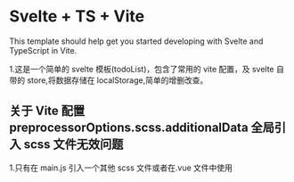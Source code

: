 # Svelte + TS + Vite

This template should help get you started developing with Svelte and TypeScript in Vite.

1.这是一个简单的 svelte 模板(todoList)，包含了常用的 vite 配置，及 svelte 自带的 store,将数据存储在 localStorage,简单的增删改查。

## 关于 Vite 配置 preprocessorOptions.scss.additionalData 全局引入 scss 文件无效问题

1.只有在 main.js 引入一个其他 scss 文件或者在.vue 文件中使用<style>，并且里面有内容，则 scss.additionalData 配置的全局 scss 文件就可以正确引入了，还建议我们在 scss.additionalData 引入的文件最好只写 scss 变量，别写 css 变量，因为 css 变量是运行时属性

## 关于 vite 清除 log 未生效问题(build.terserOptions)

1.vite build.minify 设置为 false 可以禁用最小化混淆，或是用来指定使用哪种混淆器。默认为 Esbuild，它比 terser 快 20-40 倍，压缩率只差 1%-2%。Benchmarks 2.注意，在 lib 模式下使用 'es' 时，build.minify 选项不会缩减空格，因为会移除掉 pure 标注，导致破坏 tree-shaking。 3.当设置为 'terser' 时必须先安装 Terser。

## 关于 ts 报找不到模块“xxx”或其相应的 xxx 类型声明。

1.main.ts 提示找不到模块“xxx”或其相应的 xxx 类型声明，暂未找到解决办法！！！

## svelte 报错

提示： A11y: visible, non-interactive elements with an on:click event must be accompanied by an on:keydown, on:keyup, or on:keypress event.
#509

1.在 vite.config.ts 添加配置
svelte({
onwarn: (warning, defaultHandler) => {
if (warning.code === 'a11y-distracting-elements') return;
if (warning.code === 'a11y-click-events-have-key-events') return;
defaultHandler(warning);
},
}),
"# Vite-Sveltejs-TS" 
